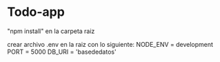 # Todo-app

"npm install" en la carpeta raiz

crear archivo .env en la raiz con lo siguiente:
  NODE_ENV = development
  PORT = 5000
  DB_URI = 'basededatos'
